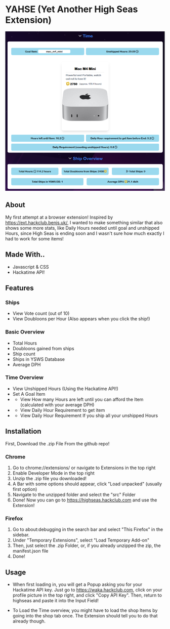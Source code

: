 # YAHSE (Yet Another High Seas Extension)

![Example](screenshot.png)

## About

My first attempt at a browser extension! Inspired by https://ext.hackclub.benjs.uk/, I wanted to make something similar that also shows some more stats, like Daily Hours needed until goal and unshipped Hours, since High Seas is ending soon and I wasn't sure how much exactly I had to work for some items!



## Made With..

- Javascript & CSS
- Hackatime API!

## Features


### Ships

- View Vote count (out of 10)
- View Doubloons per Hour (Also appears when you click the ship!)

### Basic Overview
- Total Hours
- Doubloons gained from ships
- Ship count
- Ships in YSWS Database
- Average DPH

### Time Overview

- View Unshipped Hours (Using the Hackatime API!)
-  Set A Goal Item 
- - View How many Hours are left until you can afford the Item (calculated with your average DPH)
- - View Daily Hour Requirement to get item
- - View Daily Hour Requirement If you ship all your unshipped Hours

## Installation

First, Download the .zip File From the github repo!

### Chrome

1. Go to chrome://extensions/ or navigate to Extensions in the top right
2. Enable Developer Mode in the top right
3. Unzip the .zip file you downloaded!
4. A Bar with some options should appear, click "Load unpacked" (usually first option)
5. Navigate to the unzipped folder and select the "src" Folder
6. Done! Now you can go to https://highseas.hackclub.com and use the Extension!

### Firefox

1. Go to about:debugging in the search bar and select "This Firefox" in the sidebar.
2. Under "Temporary Extensions", select "Load Temporary Add-on"
3. Then, just select the .zip Folder, or, if you already unzipped the zip, the manifest.json file
4.  Done!

## Usage

- When first loading in, you will get a Popup asking you for your Hackatime API key. Just go to https://waka.hackclub.com, click on your profile picture in the top right, and click "Copy API Key". Then, return to highseas and paste it into the Input Field!

- To Load the Time overview, you might have to load the shop Items by going into the shop tab once. The Extension should tell you to do that already though.